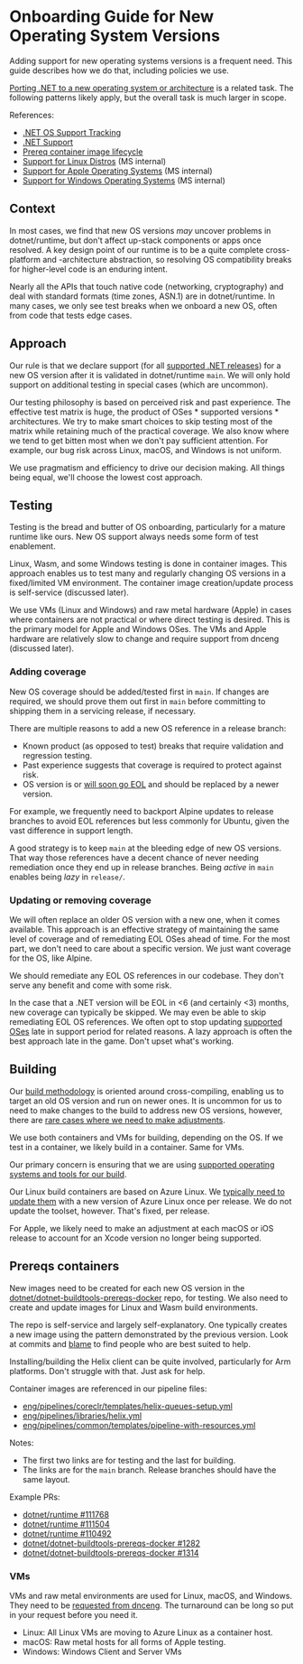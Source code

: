 # Onboarding Guide for New Operating System Versions

Adding support for new operating systems versions is a frequent need. This guide describes how we do that, including policies we use.

[Porting .NET to a new operating system or architecture](../design/coreclr/botr/guide-for-porting.md) is a related task. The following patterns likely apply, but the overall task is much larger in scope.

References:

- [.NET OS Support Tracking](https://github.com/dotnet/core/issues/9638)
- [.NET Support](https://github.com/dotnet/core/blob/main/support.md)
- [Prereq container image lifecycle](https://github.com/dotnet/dotnet-buildtools-prereqs-docker/blob/main/lifecycle.md)
- [Support for Linux Distros](https://dev.azure.com/dnceng/internal/_wiki/wikis/DNCEng%20Services%20Wiki/940/Support-for-Linux-Distros) (MS internal)
- [Support for Apple Operating Systems](https://dev.azure.com/dnceng/internal/_wiki/wikis/DNCEng%20Services%20Wiki/933/Support-for-Apple-Operating-Systems-(macOS-iOS-and-tvOS)) (MS internal)
- [Support for Windows Operating Systems](https://dev.azure.com/dnceng/internal/_wiki/wikis/DNCEng%20Services%20Wiki/939/Support-for-Windows-Operating-Systems) (MS internal)

## Context

In most cases, we find that new OS versions _may_  uncover problems in dotnet/runtime, but don't affect up-stack components or apps once resolved. A key design point of our runtime is to be a quite complete cross-platform and -architecture abstraction, so resolving OS compatibility breaks for higher-level code is an enduring intent.

Nearly all the APIs that touch native code (networking, cryptography) and deal with standard formats (time zones, ASN.1) are in dotnet/runtime. In many cases, we only see test breaks when we onboard a new OS, often from code that tests edge cases.

## Approach

Our rule is that we declare support (for all [supported .NET releases](https://github.com/dotnet/core/blob/main/releases.md)) for a new OS version after it is validated in dotnet/runtime `main`. We will only hold support on additional testing in special cases (which are uncommon).

Our testing philosophy is based on perceived risk and past experience. The effective test matrix is huge, the product of OSes \* supported versions \* architectures.  We try to make smart choices to skip testing most of the matrix while retaining much of the practical coverage. We also know where we tend to get bitten most when we don't pay sufficient attention. For example, our bug risk across Linux, macOS, and Windows is not uniform.


We  use pragmatism and efficiency to drive our decision making. All things being equal, we'll choose the lowest cost approach.

## Testing

Testing is the bread and butter of OS onboarding, particularly for a mature runtime like ours. New OS support always needs some form of test enablement.

Linux, Wasm, and some Windows testing is done in container images. This approach enables us to test many and regularly changing OS versions in a fixed/limited VM environment. The container image creation/update process is self-service (discussed later).

We use VMs (Linux and Windows) and raw metal hardware (Apple) in cases where containers are not practical or where direct testing is desired. This is the primary model for Apple and Windows OSes. The VMs and Apple hardware are relatively slow to change and require support from dnceng (discussed later).


### Adding coverage

New OS coverage should be added/tested first in `main`. If changes are required, we should prove them out first in `main` before committing to shipping them in a servicing release, if necessary.

There are multiple reasons to add a new OS reference in a release branch:


- Known product (as opposed to test) breaks that require validation and regression testing.
- Past experience suggests that coverage is required to protect against risk.
- OS version is or [will soon go EOL](https://github.com/dotnet/runtime/issues/111818#issuecomment-2613642202) and should be replaced by a newer version.

For example, we frequently need to backport Alpine updates to release branches to avoid EOL references but less commonly for Ubuntu, given the vast difference in support length.

A good strategy is to keep `main` at the bleeding edge of new OS versions. That way those references have a decent chance of never needing remediation once they end up in release branches. Being _active_ in `main` enables being _lazy_ in `release/`.

### Updating or removing coverage

We will often replace an older OS version with a new one, when it comes available. This approach is an effective strategy of maintaining the same level of coverage and of remediating EOL OSes ahead of time. For the most part, we don't need to care about a specific version. We just want coverage for the OS, like Alpine.

We should remediate any EOL OS references in our codebase. They don't serve any benefit and come with some risk.

In the case that a .NET version will be EOL in <6 (and certainly <3) months, new coverage can typically be skipped. We may even be able to skip remediating EOL OS references. We often opt to stop updating [supported OSes](https://github.com/dotnet/core/blob/main/os-lifecycle-policy.md) late in support period for related reasons. A lazy approach is often the best approach late in the game. Don't upset what's working.


## Building

Our [build methodology](https://github.com/dotnet/runtime/blob/main/docs/project/linux-build-methodology.md) is oriented around cross-compiling, enabling us to target an old OS version and run on newer ones. It is uncommon for us to need to make changes to the build to address new OS versions, however, there are [rare cases where we need to make adjustments](https://github.com/dotnet/runtime/issues/101944).

We use both containers and VMs for building, depending on the OS. If we test in a container, we likely build in a container. Same for VMs.

Our primary concern is ensuring that we are using [supported operating systems and tools for our build](https://github.com/dotnet/runtime/tree/main/docs/workflow/requirements).

Our Linux build containers are based on Azure Linux. We [typically need to update them](https://github.com/dotnet/runtime/issues/112191) with a new version of Azure Linux once per release. We do not update the toolset, however. That's fixed, per release.

For Apple, we likely need to make an adjustment at each macOS or iOS release to account for an Xcode version no longer being supported.


## Prereqs containers

New images need to be created for each new OS version in the [dotnet/dotnet-buildtools-prereqs-docker](https://github.com/dotnet/dotnet-buildtools-prereqs-docker) repo, for testing. We also need to create and update images for Linux and Wasm build environments.

The repo is self-service and largely self-explanatory. One typically creates a new image using the pattern demonstrated by the previous version. Look at commits and [blame](https://github.com/dotnet/dotnet-buildtools-prereqs-docker/blame/776324ff16d38e22fd9f06c9842ec338a4b98489/src/alpine/3.20/helix/Dockerfile) to find people who are best suited to help.

Installing/building the Helix client can be quite involved, particularly for Arm platforms. Don't struggle with that. Just ask for help.

Container images are referenced in our pipeline files:

- [eng/pipelines/coreclr/templates/helix-queues-setup.yml](https://github.com/dotnet/runtime/blob/main/eng/pipelines/coreclr/templates/helix-queues-setup.yml)
- [eng/pipelines/libraries/helix.yml](https://github.com/dotnet/runtime/blob/main/eng/pipelines/libraries/helix.yml)
- [eng/pipelines/common/templates/pipeline-with-resources.yml](https://github.com/dotnet/runtime/blob/main/eng/pipelines/common/templates/pipeline-with-resources.yml)

Notes:

- The first two links are for testing and the last for building.
- The links are for the `main` branch. Release branches should have the same layout.

Example PRs:

- [dotnet/runtime #111768](https://github.com/dotnet/runtime/pull/111768)
- [dotnet/runtime #111504](https://github.com/dotnet/runtime/pull/111504)
- [dotnet/runtime #110492](https://github.com/dotnet/runtime/pull/110492)
- [dotnet/dotnet-buildtools-prereqs-docker #1282](https://github.com/dotnet/dotnet-buildtools-prereqs-docker/pull/1282)
- [dotnet/dotnet-buildtools-prereqs-docker #1314](https://github.com/dotnet/dotnet-buildtools-prereqs-docker/pull/1314)

### VMs

VMs and raw metal environments are used for Linux, macOS, and Windows. They need to be [requested from dnceng](https://github.com/dotnet/dnceng/issues/4307). The turnaround can be long so put in your request before you need it.

- Linux: All Linux VMs are moving to Azure Linux as a container host.
- macOS: Raw metal hosts for all forms of Apple testing.
- Windows: Windows Client and Server VMs
